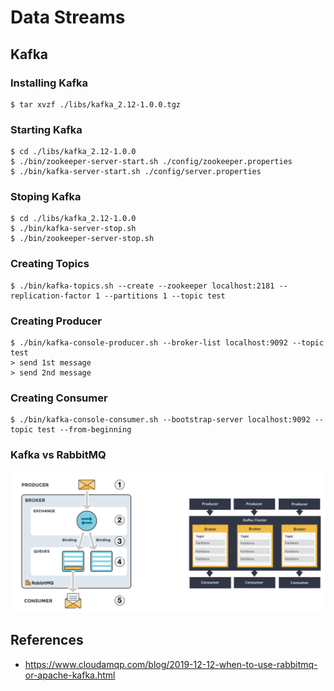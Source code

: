 # Data Streams

## Kafka

### Installing Kafka
```
$ tar xvzf ./libs/kafka_2.12-1.0.0.tgz
```

### Starting Kafka
```
$ cd ./libs/kafka_2.12-1.0.0
$ ./bin/zookeeper-server-start.sh ./config/zookeeper.properties 
$ ./bin/kafka-server-start.sh ./config/server.properties 
```

### Stoping Kafka
```
$ cd ./libs/kafka_2.12-1.0.0
$ ./bin/kafka-server-stop.sh
$ ./bin/zookeeper-server-stop.sh
```

### Creating Topics
```
$ ./bin/kafka-topics.sh --create --zookeeper localhost:2181 --replication-factor 1 --partitions 1 --topic test
```

### Creating Producer
```
$ ./bin/kafka-console-producer.sh --broker-list localhost:9092 --topic test
> send 1st message
> send 2nd message
```

### Creating Consumer
```
$ ./bin/kafka-console-consumer.sh --bootstrap-server localhost:9092 --topic test --from-beginning
```

### Kafka vs RabbitMQ

![comparison](./pix/comparison.png)

## References

* https://www.cloudamqp.com/blog/2019-12-12-when-to-use-rabbitmq-or-apache-kafka.html